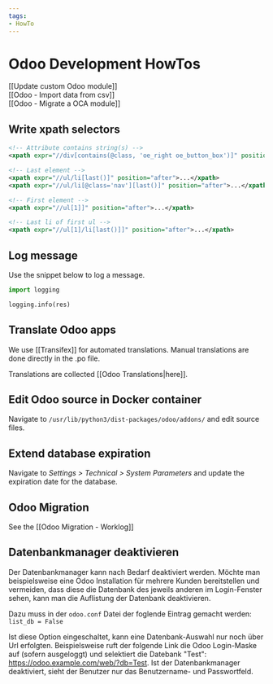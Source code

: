 ```yaml
---
tags:
- HowTo
---
```

# Odoo Development HowTos

[[Update custom Odoo module]]\
[[Odoo - Import data from csv]]\
[[Odoo - Migrate a OCA module]]

## Write xpath selectors

```xml
<!-- Attribute contains string(s) -->
<xpath expr="//div[contains(@class, 'oe_right oe_button_box')]" position="inside">...</xpath>

<!-- Last element -->
<xpath expr="//ul/li[last()]" position="after">...</xpath>
<xpath expr="//ul/li[@class='nav'][last()]" position="after">...</xpath>

<!-- First element -->
<xpath expr="//ul[1]]" position="after">...</xpath>

<!-- Last li of first ul -->
<xpath expr="//ul[1]/li[last()]]" position="after">...</xpath>
```

## Log message

Use the snippet below to log a message.

```py
import logging

logging.info(res)
```

## Translate Odoo apps

We use [[Transifex]] for automated translations. Manual translations are done directly in the .po file.

Translations are collected [[Odoo Translations|here]].

## Edit Odoo source in Docker container

Navigate to `/usr/lib/python3/dist-packages/odoo/addons/` and edit source files.

## Extend database expiration

Navigate to *Settings > Technical > System Parameters* and update the expiration date for the database.

## Odoo Migration

See the [[Odoo Migration - Worklog]]

## Datenbankmanager deaktivieren

Der Datenbankmanager kann nach Bedarf deaktiviert werden. Möchte man beispielsweise eine Odoo Installation für mehrere Kunden bereitstellen und vermeiden, dass diese die Datenbank des jeweils anderen im Login-Fenster sehen, kann man die Auflistung der Datenbank deaktivieren.

Dazu muss in der `odoo.conf` Datei der foglende Eintrag gemacht werden: `list_db = False`

Ist diese Option eingeschaltet, kann eine Datenbank-Auswahl nur noch über Url erfolgten. Beispielsweise ruft der folgende Link die Odoo Login-Maske auf (sofern ausgeloggt) und selektiert die Datebank "Test": https://odoo.example.com/web/?db=Test. Ist der Datenbankmanager deaktiviert, sieht der Benutzer nur das Benutzername- und Passwortfeld.